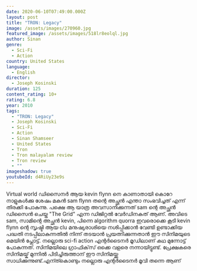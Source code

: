 ```yaml
---
date: 2020-06-10T07:49:00.000Z
layout: post
title: "TRON: Legacy"
image: /assets/images/270960.jpg
featured_image: /assets/images/518lr8eolql.jpg
author: Sinan
genre:
  - Sci-Fi
  - Action
country: United States
language:
  - English
director:
  - Joseph Kosinski
duration: 125
content_rating: 10+
rating: 6.8
year: 2010
tags:
  - "TRON: Legacy"
  - Joseph Kosinski
  - Sci-Fi
  - Action
  - Sinan Shamseer
  - United States
  - Tron
  - Tron malayalam review
  - Tron review
  - ""
imageshadow: true
youtubeId: d4RiUy23e9s
---
```

Virtual world ഡിസൈനർ ആയ kevin flynn നെ കാണാതായി കൊറേ നാളുകൾക്കു ശേഷം മകൻ sam flynn തന്റെ അച്ഛൻ എന്താ സംഭവിച്ചത് എന്ന് തിരക്കി പോകുന്നു. പക്ഷെ ആ യാത്ര അവസാനിക്കുന്നത് sam ന്റെ അച്ഛൻ ഡിസൈൻ ചെയ്ത "The Grid" എന്ന ഡിജിറ്റൽ വേർഡിനകത് ആണ്. അവിടെ sam, സാമിന്റെ അച്ഛൻ kevin, പിന്നെ algorithm quorra ഇവരൊക്കെ കൂടി kevin flynn ന്റെ സൃഷ്ടി ആയ clu മനുഷ്യരാശിയെ നശിപ്പിക്കാൻ വേണ്ടി ഉണ്ടാക്കിയ പദ്ധതി നടപ്പിലാകുന്നതിൽ നിന്ന് തടയാൻ പ്രയത്നിക്കുന്നതാൻ ഈ സിനിമയുടെ മെയിൻ പ്ലോട്ട്.  നല്ലൊരു sci-fi action എന്റർടൈനർ മൂഡിലാണ് കഥ മുന്നോട്ട് പോകുന്നത്. സിനിമയിലെ ഗ്രാഫിക്‌സ് ഒക്കെ വളരെ നന്നായിട്ടുണ്ട്. പ്രേക്ഷകരെ സിനിമയ്ക് മുന്നിൽ പിടിച്ചിരുത്താന് ഈ സിനിമയ്ക്കു സാധിക്കുന്നുണ്ട്.എന്ത്കൊണ്ടും നല്ലൊരു എന്റർടൈനർ മൂവി തന്നെ ആണ്